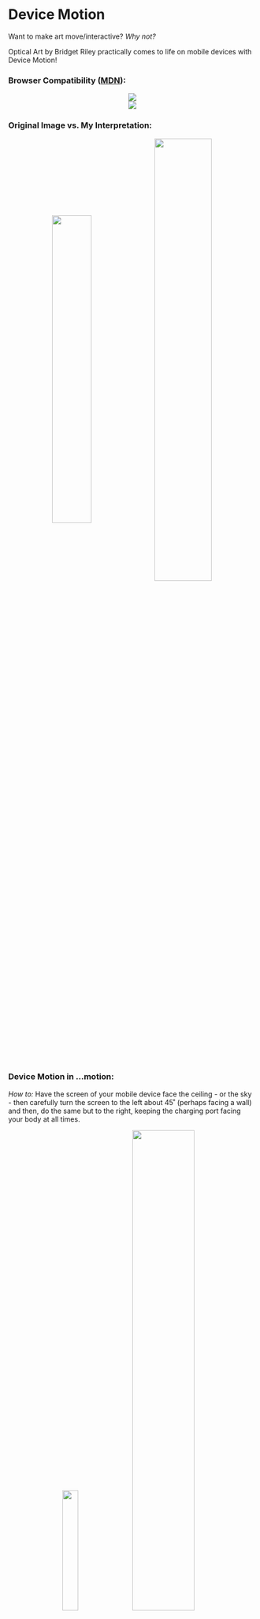 # Device Motion
Want to make art move/interactive? <i>Why not?</i>

Optical Art by Bridget Riley practically comes to life on mobile devices with Device Motion!
### Browser Compatibility (<a href="https://developer.mozilla.org/en-US/docs/Web/API/Window/devicemotion_event#browser_compatibility">MDN</a>):
<div align="center">
  <img src="https://user-images.githubusercontent.com/70993217/224460875-d3707257-b66f-47d5-839a-44c1fc986044.png"/>
  <br/>
  <img src="https://user-images.githubusercontent.com/70993217/224460878-8c63f0f7-4368-4b2f-9650-3889217358f9.png"/>
</div>

### Original Image vs. My Interpretation:

<div align="center">
  <img align="center" src="https://d7hftxdivxxvm.cloudfront.net/?resize_to=fit&width=800&height=796&quality=80&src=https%3A%2F%2Fd32dm0rphc51dk.cloudfront.net%2FRkVf05cQRyyK5nWo5s8z1w%2Flarge.jpg" width="40%"/> <img align="center" src="https://webpage.pace.edu/zd79703n/homework/hw4/pic1.png" width="48%"/> 
</div>

### Device Motion in ...motion: 
<i>How to:</i> Have the screen of your mobile device face the ceiling - or the sky - then carefully turn the screen to the left about 45˚ (perhaps facing a wall) and then, do the same but to the right, keeping the charging port facing your body at all times.

<div align="center">
  <img src="https://media.giphy.com/media/X3fObwQG38spooLjYF/giphy.gif" width="25%"/><img src="https://developer.mozilla.org/en-US/docs/Web/API/Device_orientation_events/Orientation_and_motion_data_explained/gamma.png" width="50%"/>
  <img src="https://media.giphy.com/media/X3fObwQG38spooLjYF/giphy.gif" width="25%"/><img src="" width="50%"/>
</div>
